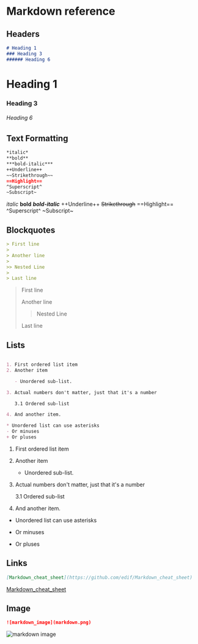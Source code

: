 # Markdown reference

## Headers

```markdown
# Heading 1
### Heading 3
###### Heading 6
```

# Heading 1

### Heading 3

###### Heading 6

## Text Formatting

```markdown
*italic*
**bold**
***bold-italic***
++Underline++
~~Strikethrough~~
==Highlight==
^Superscript^
~Subscript~
```

*italic*
**bold**
***bold-italic***
++Underline++
~~Strikethrough~~
==Highlight==
^Superscript^
~Subscript~

## Blockquotes

```markdown
> First line
>
> Another line
>
>> Nested Line
>
> Last line
```

> First line
>
> Another line
>
>> Nested Line
>
> Last line

## Lists

```markdown

1. First ordered list item
2. Another item

   - Unordered sub-list.

3. Actual numbers don't matter, just that it's a number

   3.1 Ordered sub-list

4. And another item.

* Unordered list can use asterisks
- Or minuses
+ Or pluses

```

1. First ordered list item
2. Another item

   - Unordered sub-list.

3. Actual numbers don't matter, just that it's a number

   3.1 Ordered sub-list

4. And another item.

* Unordered list can use asterisks

- Or minuses

+ Or pluses

## Links

```markdown
[Markdown_cheat_sheet](https://github.com/edif/Markdown_cheat_sheet)
```

[Markdown_cheat_sheet](https://github.com/edif/Markdown_cheat_sheet)

## Image

```markdown
![markdown_image](markdown.png)
```

![markdown image](markdown.png)
